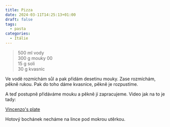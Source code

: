 ```yaml
---
title: Pizza
date: 2024-03-11T14:25:13+01:00
draft: false
tags:
  - pasta
categories:
  - Itálie
---
```


> 500 ml vody  
> 300 g mouky 00  
> 15 g soli  
> 30 g kvasnic  

Ve vodě rozmíchám sůl a pak přidám desetinu mouky. Zase rozmíchám, pěkně rukou. Pak do toho dáme kvasnice, pěkně je rozpustíme.

A teď postupně přidáváme mouku a pěkně jí zapracujeme. Video jak na to je tady:

[Vincenzo's plate](https://www.youtube.com/watch?v=8Q_9h6VKm9c)

Hotový bochánek necháme na lince pod mokrou utěrkou.
